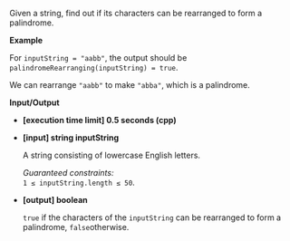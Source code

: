 
Given a string, find out if its characters can be rearranged to form a  palindrome.

**Example**

For  `inputString = "aabb"`, the output should be  
`palindromeRearranging(inputString) = true`.

We can rearrange  `"aabb"`  to make  `"abba"`, which is a palindrome.

**Input/Output**

-   **\[execution time limit\] 0.5 seconds (cpp)**
    
-   **\[input\] string inputString**
    
    A string consisting of lowercase English letters.
    
    _Guaranteed constraints:_  
    `1 ≤ inputString.length ≤ 50`.
    
-   **\[output\] boolean**
    
    `true`  if the characters of the  `inputString`  can be rearranged to form a palindrome,  `false`otherwise.